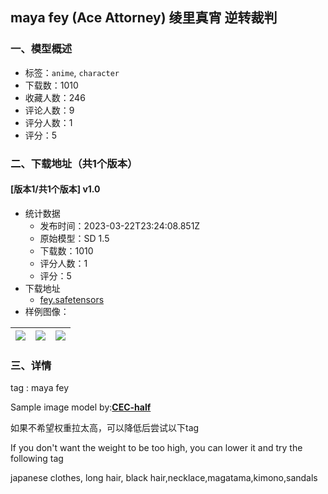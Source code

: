 ## maya fey (Ace Attorney) 绫里真宵 逆转裁判
### 一、模型概述

- 标签：`anime`, `character`
- 下载数：1010
- 收藏人数：246
- 评论人数：9
- 评分人数：1
- 评分：5

### 二、下载地址（共1个版本）

#### [版本1/共1个版本] v1.0

- 统计数据
  - 发布时间：2023-03-22T23:24:08.851Z
  - 原始模型：SD 1.5
  - 下载数：1010
  - 评分人数：1
  - 评分：5
- 下载地址
  - [fey.safetensors](https://civitai.com/api/download/models/20378)
- 样例图像：

| <img src="https://image.civitai.com/xG1nkqKTMzGDvpLrqFT7WA/490449b0-8e5e-48b1-b2bd-1648681a2f00/width=450/215749.jpeg" /> | <img src="https://image.civitai.com/xG1nkqKTMzGDvpLrqFT7WA/05885d69-347c-4a97-fd8f-2f4a46507500/width=450/215752.jpeg" /> | <img src="https://image.civitai.com/xG1nkqKTMzGDvpLrqFT7WA/dd87df30-6661-4c38-da79-910fde068300/width=450/215751.jpeg" /> |
| ---- | ---- | ---- |


### 三、详情
<p>tag : maya fey</p><p>Sample image model by:<a target="_blank" rel="ugc" href="https://civitai.com/models/16777/cec-half"><strong>CEC-half</strong></a></p><p></p><p>如果不希望权重拉太高，可以降低后尝试以下tag</p><p>If you don't want the weight to be too high, you can lower it and try the following tag</p><p></p><p>japanese clothes, long hair, black hair,necklace,magatama,kimono,sandals</p>